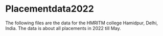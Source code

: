 # Placementdata2022
The following files are the data for the HMRITM college Hamidpur, Delhi, India. The data is about all placements in 2022 till May.

